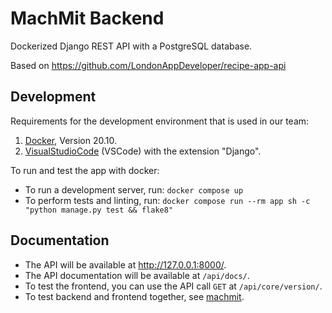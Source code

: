 # MachMit Backend

Dockerized Django REST API with a PostgreSQL database.

Based on https://github.com/LondonAppDeveloper/recipe-app-api

## Development

Requirements for the development environment that is used in our team:

1. [Docker](https://www.docker.com/), Version 20.10.
2. [VisualStudioCode](https://code.visualstudio.com/) (VSCode) with the extension "Django".

To run and test the app with docker:

- To run a development server, run: `docker compose up`
- To perform tests and linting, run: `docker compose run --rm app sh -c "python manage.py test && flake8"`

## Documentation

- The API will be available at http://127.0.0.1:8000/.
- The API documentation will be available at `/api/docs/`.
- To test the frontend, you can use the API call `GET` at `/api/core/version/`.
- To test backend and frontend together, see [machmit](https://github.com/MILA-Wien/machmit).
